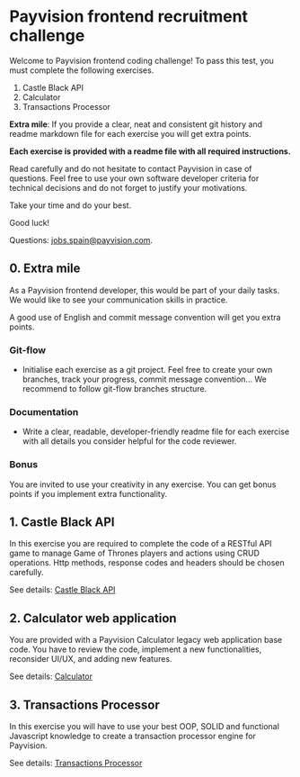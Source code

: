 # Payvision frontend recruitment challenge

Welcome to Payvision frontend coding challenge! To pass this test, you must complete the following exercises.

1. Castle Black API
2. Calculator
3. Transactions Processor

**Extra mile**: If you provide a clear, neat and consistent git history and readme markdown file for each exercise you will get extra points.

**Each exercise is provided with a readme file with all required instructions.**

Read carefully and do not hesitate to contact Payvision in case of questions. Feel free to use your own software developer criteria for technical decisions and do not forget to justify your motivations.

Take your time and do your best.

Good luck!

Questions: [jobs.spain@payvision.com](mailto:jobs.spain@payvision.com).

## 0. Extra mile

As a Payvision frontend developer, this would be part of your daily tasks. We would like to see your communication skills in practice.

A good use of English and commit message convention will get you extra points.

### Git-flow

- Initialise each exercise as a git project. Feel free to create your own branches, track your progress, commit message convention... We recommend to follow git-flow branches structure.

### Documentation

- Write a clear, readable, developer-friendly readme file for each exercise with all details you consider helpful for the code reviewer.

### Bonus

You are invited to use your creativity in any exercise. You can get bonus points if you implement extra functionality.

## 1. Castle Black API

In this exercise you are required to complete the code of a RESTful API game to manage Game of Thrones players and actions using CRUD operations. Http methods, response codes and headers should be chosen carefully.

See details: [Castle Black API](https://github.com/payvision-development/recruitment-challenges/tree/frontend-engineer-junior/1.CastleBlack)

## 2. Calculator web application

You are provided with a Payvision Calculator legacy web application base code. You have to review the code, implement a new functionalities, reconsider UI/UX, and adding new features.

See details: [Calculator](https://github.com/payvision-development/recruitment-challenges/blob/frontend-engineer-junior/2.Calculator)

## 3. Transactions Processor

In this exercise you will have to use your best OOP, SOLID and functional Javascript knowledge to create a transaction processor engine for Payvision.

See details: [Transactions Processor](https://github.com/payvision-development/recruitment-challenges/blob/frontend-engineer-junior/3.TransactionProcessor)
